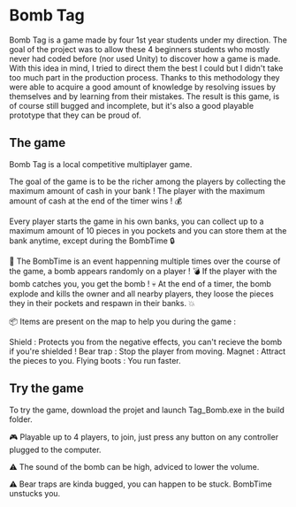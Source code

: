 # Bomb Tag

Bomb Tag is a game made by four 1st year students under my direction. The goal of the project was to allow these 4 beginners students who mostly never had coded before (nor used Unity) to discover how a game is made. With this idea in mind, I tried to direct them the best I could but I didn't take too much part in the production process. Thanks to this methodology they were able to acquire a good amount of knowledge by resolving issues by themselves and by learning from their mistakes.
The result is this game, is of course still bugged and incomplete, but it's also a good playable prototype that they can be proud of.

## The game

Bomb Tag is a local competitive multiplayer game.

The goal of the game is to be the richer among the players by collecting the maximum amount of cash in your bank ! The player with the maximum amount of cash at the end of the timer wins ! 💰

Every player starts the game in his own banks, you can collect up to a maximum amount of 10 pieces in you pockets and you can store them at the bank anytime, except during the BombTime 🔒

 🚨 The BombTime is an event happenning multiple times over the course of the game, a bomb appears randomly on a player ! 💣
If the player with the bomb catches you, you get the bomb ! 💀
At the end of a timer, the bomb explode and kills the owner and all nearby players, they loose the pieces they in their pockets and respawn in their banks. 💥

📦 Items are present on the map to help you during the game :

Shield : Protects you from the negative effects, you can't recieve the bomb if you're shielded !
Bear trap : Stop the player from moving.
Magnet : Attract the pieces to you.
Flying boots : You run faster.

## Try the game

To try the game, download the projet and launch Tag_Bomb.exe in the build folder.

🎮 Playable up to 4 players, to join, just press any button on any controller plugged to the computer. 

⚠️ The sound of the bomb can be high, adviced to lower the volume.

⚠️ Bear traps are kinda bugged, you can happen to be stuck. BombTime unstucks you.
